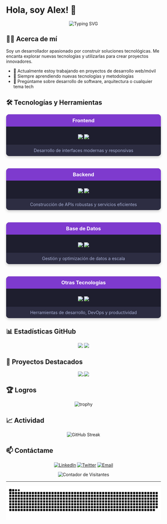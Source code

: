 # Hola, soy Alex! 👋

<div align="center">
  <img src="https://readme-typing-svg.herokuapp.com?font=Fira+Code&size=32&duration=2800&pause=2000&color=7E3ACE&center=true&vCenter=true&width=600&lines=Desarrollador+de+Software;Apasionado+por+la+tecnología;¡Siempre+aprendiendo!" alt="Typing SVG" />
</div>

## 👨‍💻 Acerca de mí

Soy un desarrollador apasionado por construir soluciones tecnológicas. Me encanta explorar nuevas tecnologías y utilizarlas para crear proyectos innovadores.

- 🔭 Actualmente estoy trabajando en proyectos de desarrollo web/móvil
- 🌱 Siempre aprendiendo nuevas tecnologías y metodologías
- 💬 Pregúntame sobre desarrollo de software, arquitectura o cualquier tema tech

## 🛠️ Tecnologías y Herramientas

<div style="display: flex; justify-content: space-around; gap: 20px; flex-wrap: wrap;">
  <!-- Frontend Card -->
  <div style="flex: 1; min-width: 250px; border-radius: 10px; box-shadow: 0 4px 8px rgba(0,0,0,0.2); overflow: hidden; margin-bottom: 20px; background-color: #1e1e2e;">
    <!-- Card Header -->
    <div style="background-color: #7E3ACE; padding: 10px; text-align: center;">
      <h3 style="margin: 0; color: white;">Frontend</h3>
    </div>
    <!-- Card Body -->
    <div style="padding: 15px; text-align: center;">
      <a href="https://skillicons.dev">
        <img src="https://skillicons.dev/icons?i=html,css,js,ts,react,vue,angular" style="max-width: 100%;" />
        <img src="https://skillicons.dev/icons?i=bootstrap,tailwind,sass" style="max-width: 100%; margin-top: 10px;" />
      </a>
    </div>
    <!-- Card Footer -->
    <div style="background-color: #2d2d42; padding: 10px; text-align: center;">
      <p style="margin: 0; color: #a9b1d6; font-size: 14px;">Desarrollo de interfaces modernas y responsivas</p>
    </div>
  </div>

  <!-- Backend Card -->
  <div style="flex: 1; min-width: 250px; border-radius: 10px; box-shadow: 0 4px 8px rgba(0,0,0,0.2); overflow: hidden; margin-bottom: 20px; background-color: #1e1e2e;">
    <!-- Card Header -->
    <div style="background-color: #7E3ACE; padding: 10px; text-align: center;">
      <h3 style="margin: 0; color: white;">Backend</h3>
    </div>
    <!-- Card Body -->
    <div style="padding: 15px; text-align: center;">
      <a href="https://skillicons.dev">
        <img src="https://skillicons.dev/icons?i=nodejs,express,php,python" style="max-width: 100%;" />
        <img src="https://skillicons.dev/icons?i=java,dotnet,go" style="max-width: 100%; margin-top: 10px;" />
      </a>
    </div>
    <!-- Card Footer -->
    <div style="background-color: #2d2d42; padding: 10px; text-align: center;">
      <p style="margin: 0; color: #a9b1d6; font-size: 14px;">Construcción de APIs robustas y servicios eficientes</p>
    </div>
  </div>

  <!-- Base de Datos Card -->
  <div style="flex: 1; min-width: 250px; border-radius: 10px; box-shadow: 0 4px 8px rgba(0,0,0,0.2); overflow: hidden; margin-bottom: 20px; background-color: #1e1e2e;">
    <!-- Card Header -->
    <div style="background-color: #7E3ACE; padding: 10px; text-align: center;">
      <h3 style="margin: 0; color: white;">Base de Datos</h3>
    </div>
    <!-- Card Body -->
    <div style="padding: 15px; text-align: center;">
      <a href="https://skillicons.dev">
        <img src="https://skillicons.dev/icons?i=mysql,postgres,mongodb" style="max-width: 100%;" />
        <img src="https://skillicons.dev/icons?i=redis,firebase,graphql" style="max-width: 100%; margin-top: 10px;" />
      </a>
    </div>
    <!-- Card Footer -->
    <div style="background-color: #2d2d42; padding: 10px; text-align: center;">
      <p style="margin: 0; color: #a9b1d6; font-size: 14px;">Gestión y optimización de datos a escala</p>
    </div>
  </div>
</div>

<!-- Otras Tecnologías Card -->
<div style="border-radius: 10px; box-shadow: 0 4px 8px rgba(0,0,0,0.2); overflow: hidden; margin: 20px 0; background-color: #1e1e2e;">
  <!-- Card Header -->
  <div style="background-color: #7E3ACE; padding: 10px; text-align: center;">
    <h3 style="margin: 0; color: white;">Otras Tecnologías</h3>
  </div>
  <!-- Card Body -->
  <div style="padding: 15px; text-align: center;">
    <a href="https://skillicons.dev">
      <img src="https://skillicons.dev/icons?i=git,github,docker,kubernetes,aws,azure" style="max-width: 100%;" />
      <img src="https://skillicons.dev/icons?i=gcp,figma,vscode,linux,vim,bash" style="max-width: 100%; margin-top: 10px;" />
    </a>
  </div>
  <!-- Card Footer -->
  <div style="background-color: #2d2d42; padding: 10px; text-align: center;">
    <p style="margin: 0; color: #a9b1d6; font-size: 14px;">Herramientas de desarrollo, DevOps y productividad</p>
  </div>
</div>

## 📊 Estadísticas GitHub

<div align="center">
  <img height="180em" src="https://github-readme-stats.vercel.app/api?username=AlexiP18&show_icons=true&theme=tokyonight&include_all_commits=true&count_private=true"/>
  <img height="180em" src="https://github-readme-stats.vercel.app/api/top-langs/?username=AlexiP18&layout=compact&langs_count=7&theme=tokyonight"/>
</div>

## 🚀 Proyectos Destacados

<div align="center">
  <a href="https://github.com/AlexiP18/proyecto-destacado-1">
    <img align="center" src="https://github-readme-stats.vercel.app/api/pin/?username=AlexiP18&repo=proyecto-destacado-1&theme=tokyonight" />
  </a>
  <a href="https://github.com/AlexiP18/proyecto-destacado-2">
    <img align="center" src="https://github-readme-stats.vercel.app/api/pin/?username=AlexiP18&repo=proyecto-destacado-2&theme=tokyonight" />
  </a>
</div>

## 🏆 Logros

<div align="center">
  <img src="https://github-profile-trophy.vercel.app/?username=AlexiP18&theme=tokyonight&row=1&column=6&margin-w=15" alt="trophy" />
</div>

## 📈 Actividad

<div align="center">
  <img src="https://github-readme-streak-stats.herokuapp.com/?user=AlexiP18&theme=tokyonight" alt="GitHub Streak" />
</div>

## 📫 Contáctame

<div align="center">

  [![LinkedIn](https://img.shields.io/badge/LinkedIn-0077B5?style=for-the-badge&logo=linkedin&logoColor=white)](https://linkedin.com/in/tu-usuario)
  [![Twitter](https://img.shields.io/badge/Twitter-1DA1F2?style=for-the-badge&logo=twitter&logoColor=white)](https://twitter.com/tu-usuario)
  [![Email](https://img.shields.io/badge/Email-D14836?style=for-the-badge&logo=gmail&logoColor=white)](mailto:tu-email@example.com)

</div>

<!-- Contador de visitantes -->
<div align="center">
  <img src="https://profile-counter.glitch.me/{AlexiP18}/count.svg" alt="Contador de Visitantes" />
</div>

---

<div align="center">
  <img src="https://raw.githubusercontent.com/platane/snk/output/github-contribution-grid-snake-dark.svg" alt="Snake animation" />
</div>
